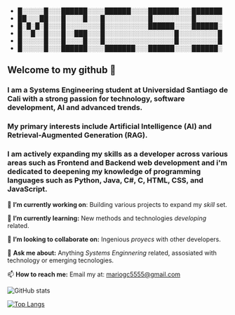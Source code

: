 - █░░░░░█░░░██████░░░░██████░░░░███████░░░███████
- ██░░░██░░░█░░░░█░░░█░░░░░░░░░░█░░░░░░░░░█░░░░░░
- █░█░█░█░░░█░░░░░░░░█░░░░░░░░░░██████░░░░██████░
- █░░█░░█░░░█░░███░░░█░░░░░░░░░░░░░░░░█░░░░░░░░░█
- █░░░░░█░░░█░░░░█░░░█░░░░░░░░░░░░░░░░█░░░░░░░░░█
- █░░░░░█░░░██████░░░░███████░░░██████░░░░██████░


## Welcome to my github 👋
### I am a Systems Engineering student at Universidad Santiago de Cali with a strong passion for technology, software development, AI and advanced trends. 

### My primary interests include Artificial Intelligence (AI) and Retrieval-Augmented Generation (RAG). 
### I am actively expanding my skills as a developer across various areas such as Frontend and Backend web development and i'm dedicated to deepening my knowledge of programming languages such as Python, Java, C#, C, HTML, CSS, and JavaScript.

 🔭 **I’m currently working on**: Building various projects to expand my *skill* set.
 
 🌱 **I’m currently learning:** New methods and technologies *developing* related.
 
 👯 **I’m looking to collaborate on:** Ingenious *proyecs* with other developers.
 
 💬 **Ask me about:** Anything *Systems Enginnering* related, assosiated with technology or emerging tecnologies.
 
 📫 **How to reach me:** Email my at: mariogc5555@gmail.com

![GitHub stats](https://github-readme-stats.vercel.app/api?username=MarioGC55&show_icons=true&theme=transparent&bg_color=000000&text_color=ffa500&title_color=ffa500&icon_color=ffa500)

[![Top Langs](https://github-readme-stats.vercel.app/api/top-langs/?username=MarioGC55&layout=donut&show_icons=true&theme=gruvbox&bg_color=000000&text_color=ffa500&title_color=ffa500&icon_color=ffa500)](https://github.com/anuraghazra/github-readme-stats)
<!--
**mariogc55/MarioGC55** is a ✨ _special_ ✨ repository because its `README.md` (this file) appears on your GitHub profile.

Here are some ideas to get you started:

- 🔭 I’m currently working on ...
- 🌱 I’m currently learning ...
- 👯 I’m looking to collaborate on ...
- 🤔 I’m looking for help with ...
- 💬 Ask me about ...
- 📫 How to reach me: ...
- 😄 Pronouns: ...
- ⚡ Fun fact: ...
-->
